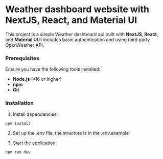 # Weather dashboard website with NextJS, React, and Material UI

This project is a simple Weather dashboard api built with **NextJS**, **React**, and **Material UI**.It includes basic authentication and using third party OpenWeather API.

### Prerequisites

Ensure you have the following tools installed:
- **Node.js** (v16 or higher)
- **npm** 
- **Git**

### Installation

1.	Install dependencies:
```bash
npm install
```

2.	Set up the .env file, the structure is in the .env.example

3.	Start the application:
```bash
npm run dev
```
